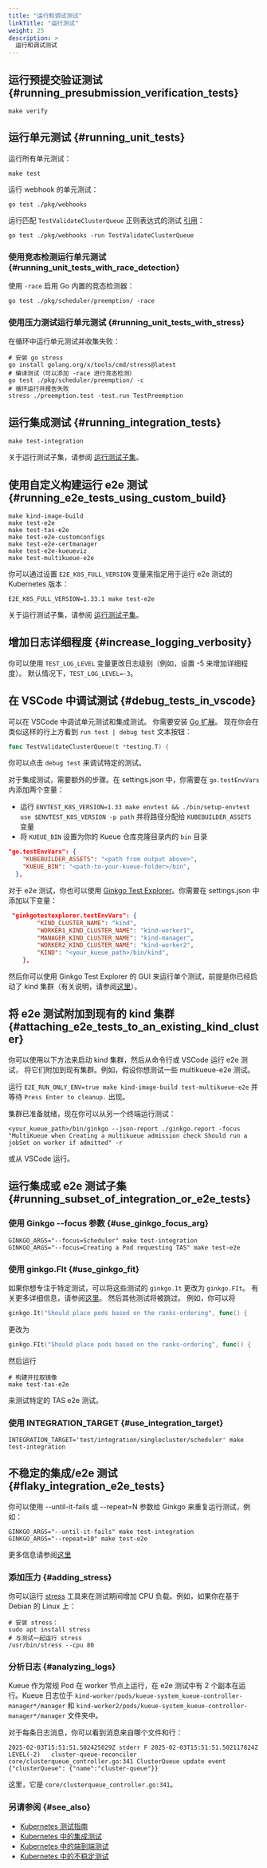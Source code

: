```yaml
---
title: "运行和调试测试"
linkTitle: "运行测试"
weight: 25
description: >
  运行和调试测试
---
```


## 运行预提交验证测试 {#running_presubmission_verification_tests}
```shell
make verify
```

## 运行单元测试 {#running_unit_tests}
运行所有单元测试：
```shell
make test
```

运行 webhook 的单元测试：
```shell
go test ./pkg/webhooks
```
运行匹配 `TestValidateClusterQueue` 正则表达式的测试 [引用](https://pkg.go.dev/cmd/go#hdr-Testing_flags)：
```shell
go test ./pkg/webhooks -run TestValidateClusterQueue
```

### 使用竞态检测运行单元测试 {#running_unit_tests_with_race_detection}

使用 `-race` 启用 Go 内置的竞态检测器：
```shell
go test ./pkg/scheduler/preemption/ -race
```

### 使用压力测试运行单元测试 {#running_unit_tests_with_stress}

在循环中运行单元测试并收集失败：
```shell
# 安装 go stress
go install golang.org/x/tools/cmd/stress@latest
# 编译测试（可以添加 -race 进行竞态检测）
go test ./pkg/scheduler/preemption/ -c
# 循环运行并报告失败
stress ./preemption.test -test.run TestPreemption
```

## 运行集成测试 {#running_integration_tests}

```shell
make test-integration
```

关于运行测试子集，请参阅 [运行测试子集](#running-subset-of-integration-or-e2e-tests)。

## 使用自定义构建运行 e2e 测试 {#running_e2e_tests_using_custom_build}
```shell
make kind-image-build
make test-e2e
make test-tas-e2e
make test-e2e-customconfigs
make test-e2e-certmanager
make test-e2e-kueueviz
make test-multikueue-e2e
```

你可以通过设置 `E2E_K8S_FULL_VERSION` 变量来指定用于运行 e2e 测试的 Kubernetes 版本：
```shell
E2E_K8S_FULL_VERSION=1.33.1 make test-e2e
```

关于运行测试子集，请参阅 [运行测试子集](#running-subset-of-integration-or-e2e-tests)。

## 增加日志详细程度 {#increase_logging_verbosity}
你可以使用 `TEST_LOG_LEVEL` 变量更改日志级别（例如，设置 -5 来增加详细程度）。
默认情况下，`TEST_LOG_LEVEL=-3`。

## 在 VSCode 中调试测试 {#debug_tests_in_vscode}
可以在 VSCode 中调试单元测试和集成测试。
你需要安装 [Go 扩展](https://marketplace.visualstudio.com/items?itemName=golang.Go)。
现在你会在类似这样的行上方看到 `run test | debug test` 文本按钮：
```go
func TestValidateClusterQueue(t *testing.T) {
```
你可以点击 `debug test` 来调试特定的测试。

对于集成测试，需要额外的步骤。在 settings.json 中，你需要在 `go.testEnvVars` 内添加两个变量：
- 运行 `ENVTEST_K8S_VERSION=1.33 make envtest && ./bin/setup-envtest use $ENVTEST_K8S_VERSION -p path` 并将路径分配给 `KUBEBUILDER_ASSETS` 变量
- 将 `KUEUE_BIN` 设置为你的 Kueue 仓库克隆目录内的 `bin` 目录
```json
"go.testEnvVars": {
    "KUBEBUILDER_ASSETS": "<path from output above>",
    "KUEUE_BIN": "<path-to-your-kueue-folder>/bin",
  },
```

对于 e2e 测试，你也可以使用 [Ginkgo Test Explorer](https://marketplace.visualstudio.com/items?itemName=joselitofilho.ginkgotestexplorer)。你需要在 settings.json 中添加以下变量：
```json
 "ginkgotestexplorer.testEnvVars": {
        "KIND_CLUSTER_NAME": "kind",
        "WORKER1_KIND_CLUSTER_NAME": "kind-worker1",
        "MANAGER_KIND_CLUSTER_NAME": "kind-manager",
        "WORKER2_KIND_CLUSTER_NAME": "kind-worker2",
        "KIND": "<your_kueue_path>/bin/kind",
    },
```
然后你可以使用 Ginkgo Test Explorer 的 GUI 来运行单个测试，前提是你已经启动了 kind 集群（有关说明，请参阅[这里](#attaching-e2e-tests-to-an-existing-kind-cluster)）。

## 将 e2e 测试附加到现有的 kind 集群 {#attaching_e2e_tests_to_an_existing_kind_cluster}
你可以使用以下方法来启动 kind 集群，然后从命令行或 VSCode 运行 e2e 测试，
将它们附加到现有集群。例如，假设你想测试一些 multikueue-e2e 测试。

运行 `E2E_RUN_ONLY_ENV=true make kind-image-build test-multikueue-e2e` 并等待 `Press Enter to cleanup.` 出现。

集群已准备就绪，现在你可以从另一个终端运行测试：
```shell
<your_kueue_path>/bin/ginkgo --json-report ./ginkgo.report -focus "MultiKueue when Creating a multikueue admission check Should run a jobSet on worker if admitted" -r
```
或从 VSCode 运行。

## 运行集成或 e2e 测试子集 {#running_subset_of_integration_or_e2e_tests}
### 使用 Ginkgo --focus 参数 {#use_ginkgo_focus_arg}
```shell
GINKGO_ARGS="--focus=Scheduler" make test-integration
GINKGO_ARGS="--focus=Creating a Pod requesting TAS" make test-e2e
```
### 使用 ginkgo.FIt {#use_ginkgo_fit}
如果你想专注于特定测试，可以将这些测试的
`ginkgo.It` 更改为 `ginkgo.FIt`。
有关更多详细信息，请参阅[这里](https://onsi.github.io/ginkgo/#focused-specs)。
然后其他测试将被跳过。
例如，你可以将
```go
ginkgo.It("Should place pods based on the ranks-ordering", func() {
```
更改为
```go
ginkgo.FIt("Should place pods based on the ranks-ordering", func() {
```
然后运行
```shell
# 构建并拉取镜像
make test-tas-e2e
```
来测试特定的 TAS e2e 测试。

### 使用 INTEGRATION_TARGET {#use_integration_target}
```shell
INTEGRATION_TARGET='test/integration/singlecluster/scheduler' make test-integration
```

## 不稳定的集成/e2e 测试 {#flaky_integration_e2e_tests}
你可以使用 --until-it-fails 或 --repeat=N 参数给 Ginkgo 来重复运行测试，例如：
```shell
GINKGO_ARGS="--until-it-fails" make test-integration
GINKGO_ARGS="--repeat=10" make test-e2e
```
更多信息请参阅[这里](https://onsi.github.io/ginkgo/#repeating-spec-runs-and-managing-flaky-specs)

### 添加压力 {#adding_stress}
你可以运行 [stress](https://github.com/resurrecting-open-source-projects/stress) 工具来在测试期间增加 CPU 负载。例如，如果你在基于 Debian 的 Linux 上：
```shell
# 安装 stress：
sudo apt install stress
# 与测试一起运行 stress
/usr/bin/stress --cpu 80
```

### 分析日志 {#analyzing_logs}
Kueue 作为常规 Pod 在 worker 节点上运行，在 e2e 测试中有 2 个副本在运行。Kueue 日志位于 `kind-worker/pods/kueue-system_kueue-controller-manager*/manager` 和 `kind-worker2/pods/kueue-system_kueue-controller-manager*/manager` 文件夹中。

对于每条日志消息，你可以看到消息来自哪个文件和行：
```log
2025-02-03T15:51:51.502425029Z stderr F 2025-02-03T15:51:51.502117824Z	LEVEL(-2)	cluster-queue-reconciler	core/clusterqueue_controller.go:341	ClusterQueue update event	{"clusterQueue": {"name":"cluster-queue"}}
```
这里，它是 `core/clusterqueue_controller.go:341`。

### 另请参阅 {#see_also}
- [Kubernetes 测试指南](https://github.com/kubernetes/community/blob/master/contributors/devel/sig-testing/testing.md)
- [Kubernetes 中的集成测试](https://github.com/kubernetes/community/blob/master/contributors/devel/sig-testing/integration-tests.md)
- [Kubernetes 中的端到端测试](https://github.com/kubernetes/community/blob/master/contributors/devel/sig-testing/e2e-tests.md)
- [Kubernetes 中的不稳定测试](https://github.com/kubernetes/community/blob/master/contributors/devel/sig-testing/flaky-tests.md)
